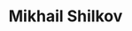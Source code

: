 ---
title: Mikhail Shilkov
images: [/2019/02/from-yaml-to-typescript-developers-view-on-cloud-automation/teaser.jpg]
nofeed: true
---